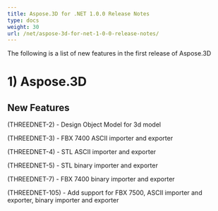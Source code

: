 ```yaml
---
title: Aspose.3D for .NET 1.0.0 Release Notes
type: docs
weight: 30
url: /net/aspose-3d-for-net-1-0-0-release-notes/
---
```


The following is a list of new features in the first release of Aspose.3D
# **1) Aspose.3D**
## **New Features**
(THREEDNET-2) - Design Object Model for 3d model

(THREEDNET-3) - FBX 7400 ASCII importer and exporter

(THREEDNET-4) - STL ASCII importer and exporter

(THREEDNET-5) - STL binary importer and exporter

(THREEDNET-7) - FBX 7400 binary importer and exporter

(THREEDNET-105) - Add support for FBX 7500, ASCII importer and exporter, binary importer and exporter
